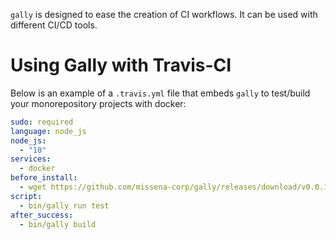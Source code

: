 `gally` is designed to ease the creation of CI workflows. It can be used with
different CI/CD tools.

# Using Gally with Travis-CI

Below is an example of a `.travis.yml` file that embeds `gally` to test/build
your monorepository projects with docker:

```yaml
sudo: required
language: node_js
node_js:
  - "10"
services:
  - docker
before_install:
  - wget https://github.com/missena-corp/gally/releases/download/v0.0.17/gally_0.0.17_linux_64-bit.tar.gz -O - | tar -zxvf - -C bin gally
script:
  - bin/gally run test
after_success:
  - bin/gally build
```
